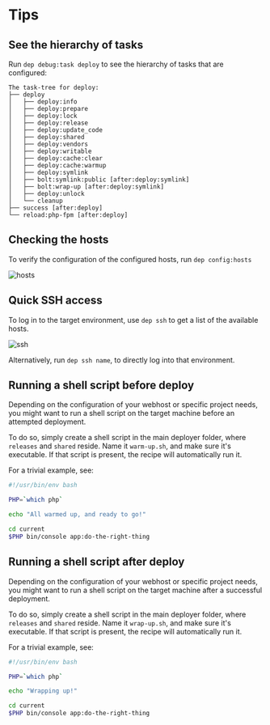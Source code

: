 Tips
====

## See the hierarchy of tasks

Run `dep debug:task deploy` to see the hierarchy of tasks that are configured:

```text
The task-tree for deploy:
├── deploy
│   ├── deploy:info
│   ├── deploy:prepare
│   ├── deploy:lock
│   ├── deploy:release
│   ├── deploy:update_code
│   ├── deploy:shared
│   ├── deploy:vendors
│   ├── deploy:writable
│   ├── deploy:cache:clear
│   ├── deploy:cache:warmup
│   ├── deploy:symlink
│   ├── bolt:symlink:public [after:deploy:symlink]
│   ├── bolt:wrap-up [after:deploy:symlink]
│   ├── deploy:unlock
│   └── cleanup
├── success [after:deploy]
└── reload:php-fpm [after:deploy]
```

## Checking the hosts

To verify the configuration of the configured hosts, run `dep config:hosts`

![hosts](https://user-images.githubusercontent.com/1833361/117145670-adb4f180-adb3-11eb-9111-62d747b8bb4b.png)

## Quick SSH access

To log in to the target environment, use `dep ssh` to get a list of the available hosts.

![ssh](https://user-images.githubusercontent.com/1833361/117148769-d68ab600-adb6-11eb-9a11-69cdf3c70ff3.png)

Alternatively, run `dep ssh name`, to directly log into that environment.


## Running a shell script before deploy

Depending on the configuration of your webhost or specific project needs, you
might want to run a shell script on the target machine before an attempted
deployment.

To do so, simply create a shell script in the main deployer folder, where
`releases` and `shared` reside. Name it `warm-up.sh`, and make sure it's
executable. If that script is present, the recipe will automatically run it.

For a trivial example, see:

```bash
#!/usr/bin/env bash

PHP=`which php`

echo "All warmed up, and ready to go!"

cd current
$PHP bin/console app:do-the-right-thing
```


## Running a shell script after deploy

Depending on the configuration of your webhost or specific project needs, you
might want to run a shell script on the target machine after a successful
deployment.

To do so, simply create a shell script in the main deployer folder, where
`releases` and `shared` reside. Name it `wrap-up.sh`, and make sure it's
executable. If that script is present, the recipe will automatically run it.

For a trivial example, see:

```bash
#!/usr/bin/env bash

PHP=`which php`

echo "Wrapping up!"

cd current
$PHP bin/console app:do-the-right-thing
```
